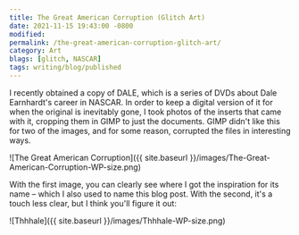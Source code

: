 ```yaml
---
title: The Great American Corruption (Glitch Art)
date: 2021-11-15 19:43:00 -0800
modified:
permalink: /the-great-american-corruption-glitch-art/
category: Art
blags: [glitch, NASCAR]
tags: writing/blog/published
---
```


I recently obtained a copy of DALE, which is a series of DVDs about Dale Earnhardt's career in NASCAR. In order to keep a digital version of it for when the original is inevitably gone, I took photos of the inserts that came with it, cropping them in GIMP to just the documents. GIMP didn't like this for two of the images, and for some reason, corrupted the files in interesting ways.

![The Great American Corruption]({{ site.baseurl }}/images/The-Great-American-Corruption-WP-size.png)

With the first image, you can clearly see where I got the inspiration for its name – which I also used to name this blog post. With the second, it's a touch less clear, but I think you'll figure it out:

![Thhhale]({{ site.baseurl }}/images/Thhhale-WP-size.png)
